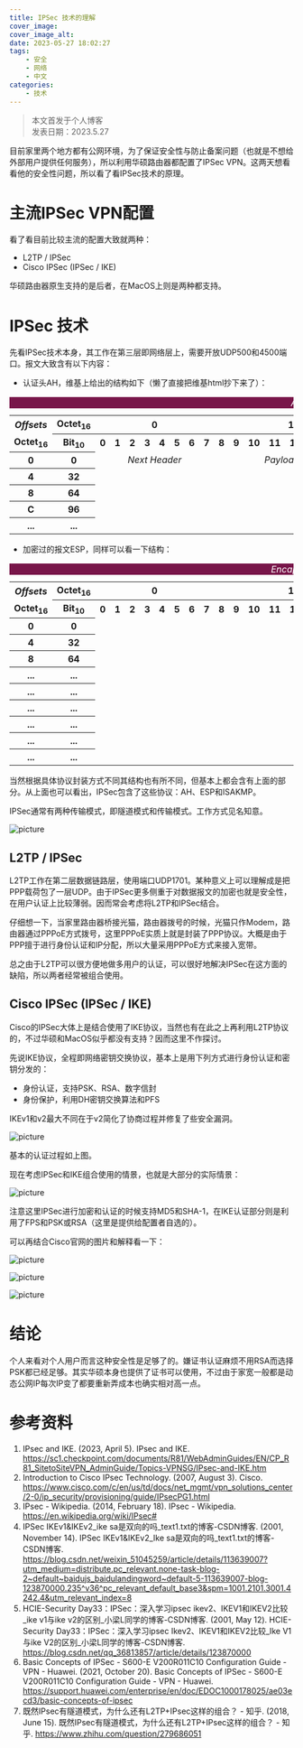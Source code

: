 ```yaml
---
title: IPSec 技术的理解
cover_image: 
cover_image_alt: 
date: 2023-05-27 18:02:27
tags:
    - 安全
    - 网络
    - 中文
categories:
    - 技术
---
```


> 本文首发于个人博客 \
> 发表日期：2023.5.27

目前家里两个地方都有公网环境，为了保证安全性与防止备案问题（也就是不想给外部用户提供任何服务），所以利用华硕路由器都配置了IPSec VPN。这两天想看看他的安全性问题，所以看了看IPSec技术的原理。

# 主流IPSec VPN配置

看了看目前比较主流的配置大致就两种：

- L2TP / IPSec
- Cisco IPSec (IPSec / IKE)

华硕路由器原生支持的是后者，在MacOS上则是两种都支持。

# IPSec 技术

先看IPSec技术本身，其工作在第三层即网络层上，需要开放UDP500和4500端口。报文大致含有以下内容：

- 认证头AH，维基上给出的结构如下（懒了直接把维基html抄下来了）：

<table class="wikitable" style="margin:1em auto; text-align: center">
<caption style="background:#781549; color:white;"><i>Authentication Header</i> format
</caption>
<tbody><tr>
<th style="border-bottom:none; border-right:none;"><i>Offsets</i>
</th>
<th style="border-left:none;">Octet<sub>16</sub>
</th>
<th colspan="8">0
</th>
<th colspan="8">1
</th>
<th colspan="8">2
</th>
<th colspan="8">3
</th></tr>
<tr>
<th style="border-top: none">Octet<sub>16</sub>
</th>
<th>Bit<sub>10</sub>
</th>
<th style="width:2.6%;">0
</th>
<th style="width:2.6%;">1
</th>
<th style="width:2.6%;">2
</th>
<th style="width:2.6%;">3
</th>
<th style="width:2.6%;">4
</th>
<th style="width:2.6%;">5
</th>
<th style="width:2.6%;">6
</th>
<th style="width:2.6%;">7
</th>
<th style="width:2.6%;">8
</th>
<th style="width:2.6%;">9
</th>
<th style="width:2.6%;">10
</th>
<th style="width:2.6%;">11
</th>
<th style="width:2.6%;">12
</th>
<th style="width:2.6%;">13
</th>
<th style="width:2.6%;">14
</th>
<th style="width:2.6%;">15
</th>
<th style="width:2.6%;">16
</th>
<th style="width:2.6%;">17
</th>
<th style="width:2.6%;">18
</th>
<th style="width:2.6%;">19
</th>
<th style="width:2.6%;">20
</th>
<th style="width:2.6%;">21
</th>
<th style="width:2.6%;">22
</th>
<th style="width:2.6%;">23
</th>
<th style="width:2.6%;">24
</th>
<th style="width:2.6%;">25
</th>
<th style="width:2.6%;">26
</th>
<th style="width:2.6%;">27
</th>
<th style="width:2.6%;">28
</th>
<th style="width:2.6%;">29
</th>
<th style="width:2.6%;">30
</th>
<th style="width:2.6%;">31
</th></tr>
<tr>
<th>0
</th>
<th>0
</th>
<td colspan="8"><i>Next Header</i>
</td>
<td colspan="8"><i>Payload Len</i>
</td>
<td colspan="16"><i>Reserved</i>
</td></tr>
<tr>
<th>4
</th>
<th>32
</th>
<td colspan="32"><i>Security Parameters Index (SPI)</i>
</td></tr>
<tr>
<th>8
</th>
<th>64
</th>
<td colspan="32"><i>Sequence Number</i>
</td></tr>
<tr>
<th>C
</th>
<th>96
</th>
<td colspan="32" rowspan="2"><i>Integrity Check Value (ICV)</i><br>...
</td></tr>
<tr>
<th>...
</th>
<th>...
</th></tr></tbody></table>

- 加密过的报文ESP，同样可以看一下结构：

<table class="wikitable" style="margin:1em auto; text-align: center">
<caption style="background:#781549; color:white;"><i>Encapsulating Security Payload</i> format
</caption>
<tbody><tr>
<th style="border-bottom:none; border-right:none;"><i>Offsets</i>
</th>
<th style="border-left:none;">Octet<sub>16</sub>
</th>
<th colspan="8">0
</th>
<th colspan="8">1
</th>
<th colspan="8">2
</th>
<th colspan="8">3
</th></tr>
<tr>
<th style="border-top: none">Octet<sub>16</sub>
</th>
<th>Bit<sub>10</sub>
</th>
<th style="width:2.6%;">0
</th>
<th style="width:2.6%;">1
</th>
<th style="width:2.6%;">2
</th>
<th style="width:2.6%;">3
</th>
<th style="width:2.6%;">4
</th>
<th style="width:2.6%;">5
</th>
<th style="width:2.6%;">6
</th>
<th style="width:2.6%;">7
</th>
<th style="width:2.6%;">8
</th>
<th style="width:2.6%;">9
</th>
<th style="width:2.6%;">10
</th>
<th style="width:2.6%;">11
</th>
<th style="width:2.6%;">12
</th>
<th style="width:2.6%;">13
</th>
<th style="width:2.6%;">14
</th>
<th style="width:2.6%;">15
</th>
<th style="width:2.6%;">16
</th>
<th style="width:2.6%;">17
</th>
<th style="width:2.6%;">18
</th>
<th style="width:2.6%;">19
</th>
<th style="width:2.6%;">20
</th>
<th style="width:2.6%;">21
</th>
<th style="width:2.6%;">22
</th>
<th style="width:2.6%;">23
</th>
<th style="width:2.6%;">24
</th>
<th style="width:2.6%;">25
</th>
<th style="width:2.6%;">26
</th>
<th style="width:2.6%;">27
</th>
<th style="width:2.6%;">28
</th>
<th style="width:2.6%;">29
</th>
<th style="width:2.6%;">30
</th>
<th style="width:2.6%;">31
</th></tr>
<tr>
<th>0
</th>
<th>0
</th>
<td colspan="32"><i>Security Parameters Index (SPI)</i>
</td></tr>
<tr>
<th>4
</th>
<th>32
</th>
<td colspan="32"><i>Sequence Number</i>
</td></tr>
<tr>
<th>8
</th>
<th>64
</th>
<td colspan="32" rowspan="2"><i>Payload data</i>
</td></tr>
<tr>
<th>...
</th>
<th>...
</th></tr>
<tr>
<th>...
</th>
<th>...
</th>
<td colspan="8" style="border-top-style: hidden;">&nbsp;
</td>
<td colspan="24" style="border-bottom-style: hidden;">&nbsp;
</td></tr>
<tr>
<th>...
</th>
<th>...
</th>
<td colspan="8" style="border-right-style: hidden;">&nbsp;
</td>
<td colspan="16"><i>Padding (0-255 octets)</i>
</td>
<td colspan="8" style="border-left-style: hidden;">&nbsp;
</td></tr>
<tr>
<th>...
</th>
<th>...
</th>
<td colspan="16" style="border-top-style: hidden;">&nbsp;
</td>
<td colspan="8"><i>Pad Length</i>
</td>
<td colspan="8"><i>Next Header</i>
</td></tr>
<tr>
<th>...
</th>
<th>...
</th>
<td colspan="32" rowspan="2"><i>Integrity Check Value (ICV)</i><br>...
</td></tr>
<tr>
<th>...
</th>
<th>...
</th></tr></tbody></table>

当然根据具体协议封装方式不同其结构也有所不同，但基本上都会含有上面的部分。从上面也可以看出，IPSec包含了这些协议：AH、ESP和ISAKMP。

IPSec通常有两种传输模式，即隧道模式和传输模式。工作方式见名知意。

![picture](picture-1.svg.png)

## L2TP / IPSec

L2TP工作在第二层数据链路层，使用端口UDP1701。某种意义上可以理解成是把PPP载荷包了一层UDP。由于IPSec更多侧重于对数据报文的加密也就是安全性，在用户认证上比较薄弱。因而常会考虑将L2TP和IPSec结合。

仔细想一下，当家里路由器桥接光猫，路由器拨号的时候，光猫只作Modem，路由器通过PPPoE方式拨号，这里PPPoE实质上就是封装了PPP协议。大概是由于PPP擅于进行身份认证和IP分配，所以大量采用PPPoE方式来接入宽带。

总之由于L2TP可以很方便地做多用户的认证，可以很好地解决IPSec在这方面的缺陷，所以两者经常被组合使用。

## Cisco IPSec (IPSec / IKE)

Cisco的IPSec大体上是结合使用了IKE协议，当然也有在此之上再利用L2TP协议的，不过华硕和MacOS似乎都没有支持？因而这里不作探讨。

先说IKE协议，全程即网络密钥交换协议，基本上是用下列方式进行身份认证和密钥分发的：

- 身份认证，支持PSK、RSA、数字信封
- 身份保护，利用DH密钥交换算法和PFS

IKEv1和v2最大不同在于v2简化了协商过程并修复了些安全漏洞。

![picture](picture-2.png)

基本的认证过程如上图。

现在考虑IPSec和IKE组合使用的情景，也就是大部分的实际情景：

![picture](picture-3.png)

注意这里IPSec进行加密和认证的时候支持MD5和SHA-1，在IKE认证部分则是利用了FPS和PSK或RSA（这里是提供给配置者自选的）。

可以再结合Cisco官网的图片和解释看一下：

![picture](picture-4.jpg.avif)

![picture](picture-5.jpg.avif)

![picture](picture-6.jpg.avif)

# 结论

个人来看对个人用户而言这种安全性是足够了的。嫌证书认证麻烦不用RSA而选择PSK都已经足够。其实华硕本身也提供了证书可以使用，不过由于家宽一般都是动态公网IP每次IP变了都要重新弄成本也确实相对高一点。

# 参考资料

1. IPsec and IKE. (2023, April 5). IPsec and IKE. https://sc1.checkpoint.com/documents/R81/WebAdminGuides/EN/CP_R81_SitetoSiteVPN_AdminGuide/Topics-VPNSG/IPsec-and-IKE.htm
2. Introduction to Cisco IPsec Technology. (2007, August 3). Cisco. https://www.cisco.com/c/en/us/td/docs/net_mgmt/vpn_solutions_center/2-0/ip_security/provisioning/guide/IPsecPG1.html
3. IPsec - Wikipedia. (2014, February 18). IPsec - Wikipedia. https://en.wikipedia.org/wiki/IPsec#
4. IPSec IKEv1&IKEv2_ike sa是双向的吗_text1.txt的博客-CSDN博客. (2001, November 14). IPSec IKEv1&IKEv2_Ike sa是双向的吗_text1.txt的博客-CSDN博客. https://blog.csdn.net/weixin_51045259/article/details/113639007?utm_medium=distribute.pc_relevant.none-task-blog-2~default~baidujs_baidulandingword~default-5-113639007-blog-123870000.235^v36^pc_relevant_default_base3&spm=1001.2101.3001.4242.4&utm_relevant_index=8
5. HCIE-Security Day33：IPSec：深入学习ipsec ikev2、IKEV1和IKEV2比较_ike v1与ike v2的区别_小梁L同学的博客-CSDN博客. (2001, May 12). HCIE-Security Day33：IPSec：深入学习ipsec Ikev2、IKEV1和IKEV2比较_Ike V1与ike V2的区别_小梁L同学的博客-CSDN博客. https://blog.csdn.net/qq_36813857/article/details/123870000
6. Basic Concepts of IPSec - S600-E V200R011C10 Configuration Guide - VPN - Huawei. (2021, October 20). Basic Concepts of IPSec - S600-E V200R011C10 Configuration Guide - VPN - Huawei. https://support.huawei.com/enterprise/en/doc/EDOC1000178025/ae03ecd3/basic-concepts-of-ipsec
7. 既然IPsec有隧道模式，为什么还有L2TP+IPsec这样的组合？ - 知乎. (2018, June 15). 既然IPsec有隧道模式，为什么还有L2TP+IPsec这样的组合？ - 知乎. https://www.zhihu.com/question/279686051
